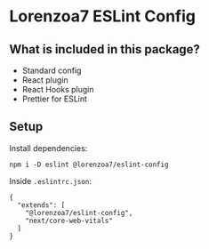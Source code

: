 # Lorenzoa7 ESLint Config

## What is included in this package?

- Standard config
- React plugin
- React Hooks plugin
- Prettier for ESLint

## Setup

Install dependencies:
```
npm i -D eslint @lorenzoa7/eslint-config
```
Inside `.eslintrc.json`:
```
{
  "extends": [
    "@lorenzoa7/eslint-config", 
    "next/core-web-vitals"
  ]
}
```